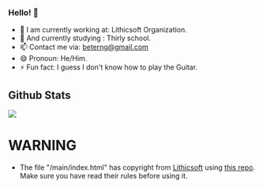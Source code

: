 ### Hello! 👋

- 🔭 I am currently working at: Lithicsoft Organization.
- 🌱 And currently studying : Thirly school.
- 📫 Contact me via: beterng@gmail.com 
- 😄 Pronoun: He/Him.
- ⚡ Fun fact: I guess I don't know how to play the Guitar.

## Github Stats
<a href="#"><img align="center" src="https://github-readme-stats.vercel.app/api?username=beterng&theme=nord&show_icons=true&hide_border=true&count_private=true" /></a>

# WARNING
- The file "/main/index.html" has copyright from [Lithicsoft](https://github.com/Lithicsoft) using [this repo](https://github.com/Lithicsoft/lithicsoft.github.io). Make sure you have read their rules before using it.
